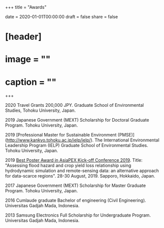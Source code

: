 +++
title = "Awards"

date = 2020-01-01T00:00:00
draft = false
share = false

# [header]
# image = ""
# caption = ""
+++

2020 Travel Grants 200,000 JPY. Graduate School of Environmental Studies, Tohoku University, Japan.

2019 Japanese Government (MEXT) Scholarship for Doctoral Graduate Program. Tohoku University, Japan.

2019 [Professional Master for Sustainable Environment (PMSE)] (http://www.kankyo.tohoku.ac.jp/ielp/ielp/). The International Environmental Leadership Program (IELP) Graduate School of Environmental Studies. Tohoku University, Japan.

2019 [Best Poster Award in AsiaPEX Kick-off Conference 2019](http://iceds.cc.kagawa-u.ac.jp/asiapex/pages/conf1/). Title: "Assessing flood hazard and crop yield loss relationship using hydrodynamic simulation and remote-sensing data: an alternative approach for data-scarce regions". 28-30 August, 2019. Sapporo, Hokkaido, Japan.

2017 Japanese Government (MEXT) Scholarship for Master Graduate Program. Tohoku University, Japan.

2016 Cumlaude graduate Bachelor of engineering (Civil Engineering). Universitas Gadjah Mada, Indonesia.

2013 Samsung Electronics Full Scholarship for Undergraduate Program. Universitas Gadjah Mada, Indonesia.


